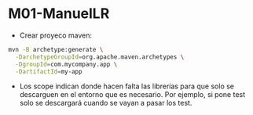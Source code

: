 # M01-ManuelLR

- Crear proyeco maven: 
```bash
mvn -B archetype:generate \
  -DarchetypeGroupId=org.apache.maven.archetypes \
  -DgroupId=com.mycompany.app \
  -DartifactId=my-app
```

- Los scope indican donde hacen falta las librerías para que solo se descarguen en el entorno que es necesario. Por ejemplo, si pone test solo se descargará cuando se vayan a pasar los test.
